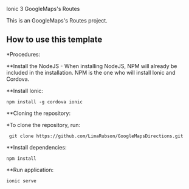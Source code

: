 Ionic 3 GoogleMaps's Routes

This is an GoogleMaps's Routes project.

## How to use this template

*Procedures:

**Install the NodeJS - When installing NodeJS, NPM will already be included in the installation. NPM is the one who will install Ionic and Cordova.

**Install Ionic:

    npm install -g cordova ionic

**Cloning the repository:

*To clone the repository, run:

     git clone https://github.com/LimaRubson/GoogleMapsDirections.git


**Install dependencies:

    npm install

**Run application:

    ionic serve

